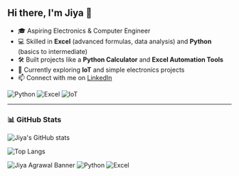 ## Hi there, I'm Jiya 👋

- 🎓 Aspiring Electronics & Computer Engineer  
- 💻 Skilled in **Excel** (advanced formulas, data analysis) and **Python** (basics to intermediate)  
- 🛠 Built projects like a **Python Calculator** and **Excel Automation Tools**  
- 🌱 Currently exploring **IoT** and simple electronics projects  
- 📫 Connect with me on [LinkedIn](https://www.linkedin.com/in/jiya-agrawal-24460537a)  

![Python](https://img.shields.io/badge/Python-3776AB?style=for-the-badge&logo=python&logoColor=white)
![Excel](https://img.shields.io/badge/Excel-217346?style=for-the-badge&logo=microsoft-excel&logoColor=white)
![IoT](https://img.shields.io/badge/IoT-FF6F00?style=for-the-badge&logo=internet-of-things&logoColor=white)

---

### 📊 GitHub Stats
![Jiya's GitHub stats](https://github-readme-stats.vercel.app/api?username=jiyaaggarwal267-maker&show_icons=true&theme=tokyonight)

![Top Langs](https://github-readme-stats.vercel.app/api/top-langs/?username=jiyaaggarwal267-maker&layout=compact&theme=tokyonight)

![Jiya Agrawal Banner](assets/banner.png)
![Python](https://img.shields.io/badge/Python-3776AB?style=for-the-badge&logo=python&logoColor=white)
![Excel](https://img.shields.io/badge/Excel-217346?style=for-the-badge&logo=microsoft-excel&logoColor=white)

